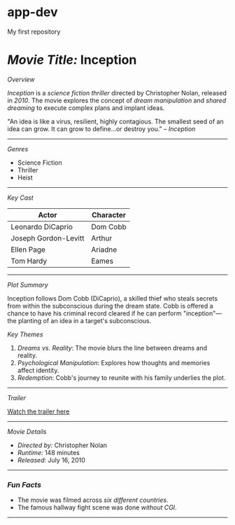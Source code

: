 # app-dev
My first repository
# *Movie Title:* Inception

 *Overview*

*_Inception_* is a *science fiction thriller* directed by Christopher Nolan, released in *2010*. The movie explores the concept of *dream manipulation* and *shared dreaming* to execute complex plans and implant ideas.

"An idea is like a virus, resilient, highly contagious. The smallest seed of an idea can grow. It can grow to define...or destroy you." – _Inception_


---

 *Genres*
- Science Fiction
- Thriller
- Heist

---

*Key Cast*

| Actor              | Character        |
|--------------------|------------------|
| Leonardo DiCaprio | Dom Cobb         |
| Joseph Gordon-Levitt | Arthur       |
| Ellen Page         | Ariadne          |
| Tom Hardy          | Eames            |

---

*Plot Summary*

Inception follows Dom Cobb (DiCaprio), a skilled thief who steals secrets from within the subconscious during the dream state. Cobb is offered a chance to have his criminal record cleared if he can perform "inception"—the planting of an idea in a target's subconscious.

*Key Themes*

1. *Dreams vs. Reality*: The movie blurs the line between dreams and reality.
2. *Psychological Manipulation*: Explores how thoughts and memories affect identity.
3. *Redemption*: Cobb's journey to reunite with his family underlies the plot.

---

 *Trailer*

[Watch the trailer here](https://www.youtube.com/watch?v=YoHD9XEInc0)

---

 *Movie Details*

- *Directed by:* Christopher Nolan
- *Runtime:* 148 minutes
- *Released:* July 16, 2010

---

### *Fun Facts*
- The movie was filmed across *six different countries*.
- The famous hallway fight scene was done *without CGI*.

---
